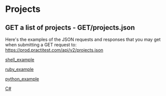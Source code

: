 # Projects

## GET a list of projects - GET/projects.json

Here's the examples of the JSON requests and responses that you may get when submitting a GET request to: https://prod.practitest.com/api/v2/projects.json

[shell_example](/?shell#authentication)

[ruby_example](/?ruby#authentication)

[python_example](/?python#authentication)

[C#](/?csharp#authentication)
